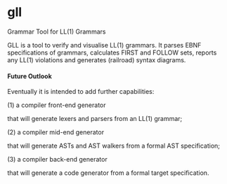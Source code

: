 # gll
Grammar Tool for LL(1) Grammars

GLL is a tool to verify and visualise LL(1) grammars.  It parses EBNF
specifications of grammars, calculates FIRST and FOLLOW sets, reports
any LL(1) violations and generates (railroad) syntax diagrams.

#### Future Outlook

Eventually it is intended to add further capabilities:

(1) a compiler front-end generator

that will generate lexers and parsers from an LL(1) grammar;

(2) a compiler mid-end generator

that will generate ASTs and AST walkers from a formal AST specification;

(3) a compiler back-end generator

that will generate a code generator from a formal target specification.
